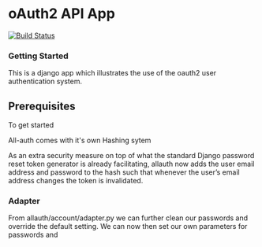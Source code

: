 # oAuth2 API App


[![Build Status](https://travis-ci.org/nexto123/ouath2-api.svg?branch=master)](https://travis-ci.org/nexto123/ouath2-api)


### Getting Started

This is a django app which illustrates the use of the oauth2 user authentication
system.


## Prerequisites

To get started   

All-auth comes with it's own Hashing sytem

As an extra security measure on top of what the standard Django password reset token generator is already facilitating, 
allauth now adds the user email address and password to the hash such that whenever the user’s email address changes the token is invalidated.

### Adapter

From allauth/account/adapter.py we  can further clean our passwords and override the default setting.
We can now then set our own parameters for passwords and 